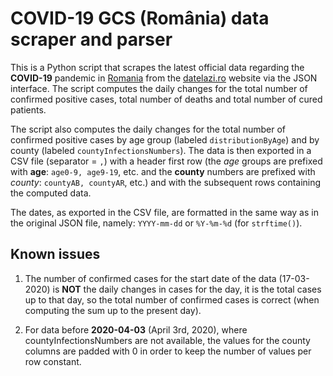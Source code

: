 COVID-19 GCS (România) data scraper and parser
==============================================

This is a Python script that scrapes the latest official data regarding the **COVID-19** pandemic in [Romania](https://stirioficiale.ro/informatii)
from the [datelazi.ro](https://datelazi.ro) website via the JSON interface. The script computes the daily changes
for the total number of confirmed positive cases, total number of deaths and total number of cured patients.

The script also computes the daily changes for the total number of confirmed positive cases
by age group (labeled `distributionByAge`) and by county (labeled `countyInfectionsNumbers`).
The data is then exported in a CSV file (separator = `,`) with a header first row (the *age* groups
are prefixed with **age**: `age0-9, age9-19`, etc. and the **county** numbers are prefixed with
*county*: `countyAB, countyAR`, etc.) and with the subsequent rows containing the computed data.

The dates, as exported in the CSV file, are formatted in the same way as in the original JSON file,
namely: `YYYY-mm-dd` or `%Y-%m-%d` (for `strftime()`).

Known issues
------------

1. The number of confirmed cases for the start date of the data (17-03-2020) is **NOT** the daily changes
in cases for the day, it is the total cases up to that day, so the total number of confirmed cases is correct
(when computing the sum up to the present day).

2. For data before **2020-04-03** (April 3rd, 2020), where countyInfectionsNumbers are not available, the values for the county columns
are padded with 0 in order to keep the number of values per row constant. 
